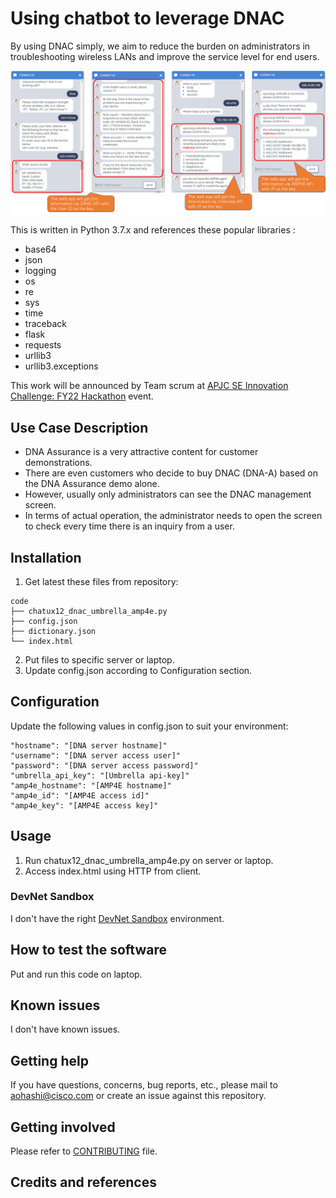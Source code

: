 # Using chatbot to leverage DNAC

By using DNAC simply, we aim to reduce the burden on administrators in troubleshooting wireless LANs and improve the service level for end users.

![Sample Screenshot](./sample_ss.png)

This is written in Python 3.7.x and references these popular libraries : 
* base64
* json
* logging
* os
* re
* sys
* time
* traceback
* flask
* requests
* urllib3
* urllib3.exceptions

This work will be announced by Team scrum at [APJC SE Innovation Challenge: FY22 Hackathon](https://apjc-se.cisco.com/index.php/2021/06/16/apjc-se-innovation-challenge-fy22-hackathon/) event.


## Use Case Description

* DNA Assurance is a very attractive content for customer demonstrations.
* There are even customers who decide to buy DNAC (DNA-A) based on the DNA Assurance demo alone.
* However, usually only administrators can see the DNAC management screen.
* In terms of actual operation, the administrator needs to open the screen to check every time there is an inquiry from a user.


## Installation

1. Get latest these files from repository:
```
code
├── chatux12_dnac_umbrella_amp4e.py
├── config.json
├── dictionary.json
└── index.html
```

2. Put files to specific server or laptop.
3. Update config.json according to Configuration section.


## Configuration

Update the following values in config.json to suit your environment:
```
"hostname": "[DNA server hostname]"
"username": "[DNA server access user]"
"password": "[DNA server access password]"
"umbrella_api_key": "[Umbrella api-key]"
"amp4e_hostname": "[AMP4E hostname]"
"amp4e_id": "[AMP4E access id]"
"amp4e_key": "[AMP4E access key]"
```


## Usage

1. Run chatux12_dnac_umbrella_amp4e.py on server or laptop.
2. Access index.html using HTTP from client.


### DevNet Sandbox

I don't have the right [DevNet Sandbox](https://developer.cisco.com/site/sandbox/) environment.

## How to test the software

Put and run this code on laptop.


## Known issues

I don't have known issues.

## Getting help

If you have questions, concerns, bug reports, etc., please mail to aohashi@cisco.com or create an issue against this repository.

## Getting involved

Please refer to [CONTRIBUTING](./CONTRIBUTING.md) file.

## Credits and references

